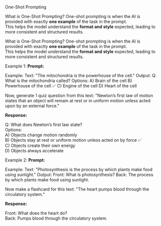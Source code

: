  One-Shot Prompting

What is One-Shot Prompting?
One-shot prompting is when the AI is provided with exactly **one example** of the task in the prompt.  
This helps the model understand the **format and style** expected, leading to more consistent and structured results.

What is One-Shot Prompting?
One-shot prompting is when the AI is provided with exactly **one example** of the task in the prompt.  
This helps the model understand the **format and style** expected, leading to more consistent and structured results.

Example 1: 
**Prompt:**

Example:
Text: "The mitochondria is the powerhouse of the cell."
Output:
Q: What is the mitochondria called?
Options:
A) Brain of the cell
B) Powerhouse of the cell ✅
C) Engine of the cell
D) Heart of the cell

Now, generate 1 quiz question from this text:
"Newton’s first law of motion states that an object will remain at rest or in uniform motion unless acted upon by an external force."

**Response:**  

Q: What does Newton’s first law state?  
Options:  
A) Objects change motion randomly  
B) Objects stay at rest or uniform motion unless acted on by force ✅  
C) Objects create their own energy  
D) Objects always accelerate  

Example 2: 
**Prompt:**  

Example:
Text: "Photosynthesis is the process by which plants make food using sunlight."
Output:
Front: What is photosynthesis?
Back: The process by which plants make food using sunlight.

Now make a flashcard for this text:
"The heart pumps blood through the circulatory system."

**Response:**  

Front: What does the heart do?  
Back: Pumps blood through the circulatory system.  
